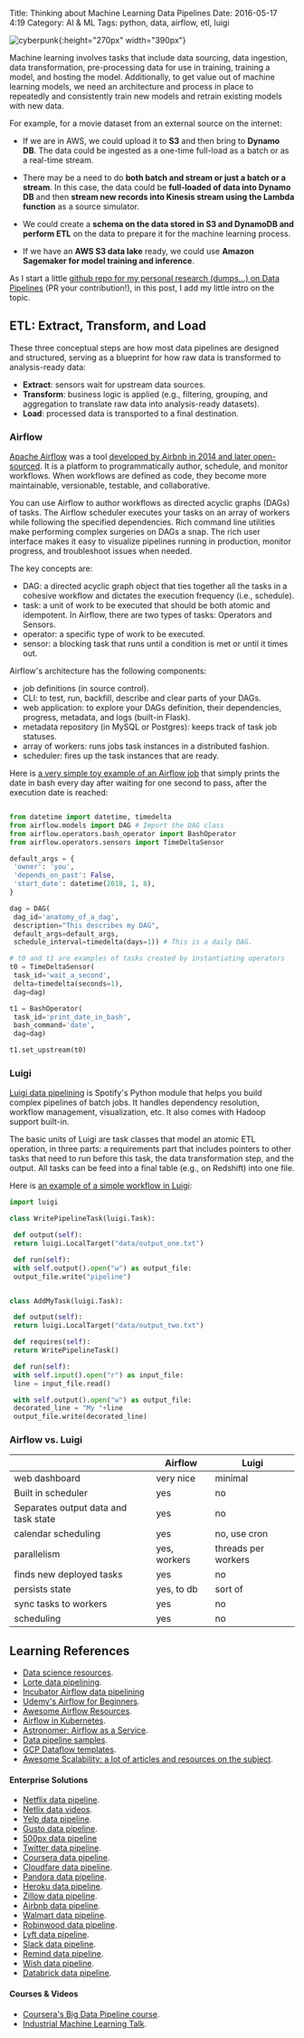 Title: Thinking about Machine Learning Data Pipelines
Date: 2016-05-17 4:19 
Category: AI & ML
Tags: python, data, airflow, etl, luigi


![cyberpunk](./cyberpunk/data_pip.png){:height="270px" width="390px"}

 Machine learning involves tasks that include data sourcing, data ingestion, data transformation, pre-processing data for use in training, training a model, and hosting the model. Additionally, to get value out of machine learning models, we need an architecture and process in place to repeatedly and consistently train new models and retrain existing models with new data.

For example, for a movie dataset from an external source on the internet:

* If we are in AWS, we could upload it to **S3** and then bring to **Dynamo DB**. The data could be ingested as a one-time full-load as a batch or as a real-time stream.

* There may be a need to do **both batch and stream or just a batch or a stream**. In this case, the data could be **full-loaded of data into Dynamo DB** and then **stream new records into Kinesis stream using the Lambda function** as a source simulator.

* We could create a **schema on the data stored in S3 and DynamoDB and perform ETL** on the data to prepare it for the machine learning process.

* If we have an **AWS S3 data lake** ready, we could use **Amazon Sagemaker for model training and inference**.

As I start a little [github repo for my personal research (dumps...) on Data Pipelines](https://github.com/go-outside-labs/Data-Pipelines) (PR your contribution!), in this post, I add my little intro on the topic.


## ETL: Extract, Transform, and Load

These three conceptual steps are how most data pipelines are designed and structured, serving as a blueprint for how raw data is transformed to analysis-ready data:

* **Extract**: sensors wait for upstream data sources.
* **Transform**: business logic is applied (e.g., filtering, grouping, and aggregation to translate raw data into analysis-ready datasets).
* **Load**: processed data is transported to a final destination.

### Airflow

[Apache Airflow](https://github.com/apache/airflow) was a tool [developed by Airbnb in 2014 and later open-sourced](https://medium.com/airbnb-engineering/airflow-a-workflow-management-platform-46318b977fd8). It is a platform to programmatically author, schedule, and monitor workflows. When workflows are defined as code, they become more maintainable, versionable, testable, and collaborative.

You can use Airflow to author workflows as directed acyclic graphs (DAGs) of tasks. The Airflow scheduler executes your tasks on an array of workers while following the specified dependencies. Rich command line utilities make performing complex surgeries on DAGs a snap. The rich user interface makes it easy to visualize pipelines running in production, monitor progress, and troubleshoot issues when needed.

The key concepts are:

* DAG: a directed acyclic graph object that ties together all the tasks in a cohesive workflow and dictates the execution frequency (i.e., schedule).
* task: a unit of work to be executed that should be both atomic and idempotent. In Airflow, there are two types of tasks: Operators and Sensors.
* operator: a specific type of work to be executed.
* sensor: a blocking task that runs until a condition is met or until it times out.
 
Airflow's architecture has the following components:

* job definitions (in source control).
* CLI: to test, run, backfill, describe and clear parts of your DAGs.
* web application: to explore your DAGs definition, their dependencies, progress, metadata, and logs (built-in Flask).
* metadata repository (in MySQL or Postgres): keeps track of task job statuses.
* array of workers: runs jobs task instances in a distributed fashion.
* scheduler: fires up the task instances that are ready.


Here is [a very simple toy example of an Airflow job](https://gist.github.com/robert8138/c6e492d00cd7b7e7626670ba2ed32e6a) that simply prints the date in bash every day after waiting for one second to pass, after the execution date is reached:

```python

from datetime import datetime, timedelta
from airflow.models import DAG # Import the DAG class
from airflow.operators.bash_operator import BashOperator
from airflow.operators.sensors import TimeDeltaSensor

default_args = {
 'owner': 'you',
 'depends_on_past': False,
 'start_date': datetime(2018, 1, 8),
}

dag = DAG(
 dag_id='anatomy_of_a_dag',
 description="This describes my DAG",
 default_args=default_args,
 schedule_interval=timedelta(days=1)) # This is a daily DAG.

# t0 and t1 are examples of tasks created by instantiating operators
t0 = TimeDeltaSensor(
 task_id='wait_a_second',
 delta=timedelta(seconds=1),
 dag=dag)

t1 = BashOperator(
 task_id='print_date_in_bash',
 bash_command='date',
 dag=dag)

t1.set_upstream(t0)
```

### Luigi

[Luigi data pipelining](https://github.com/spotify/luigi) is Spotify's Python module that helps you build complex pipelines of batch jobs. It handles dependency resolution, workflow management, visualization, etc. It also comes with Hadoop support built-in.

The basic units of Luigi are task classes that model an atomic ETL operation, in three parts: a requirements part that includes pointers to other tasks that need to run before this task, the data transformation step, and the output. All tasks can be feed into a final table (e.g., on Redshift) into one file.

Here is [an example of a simple workflow in Luigi](https://towardsdatascience.com/data-pipelines-luigi-airflow-everything-you-need-to-know-18dc741449b7):

```python
import luigi

class WritePipelineTask(luigi.Task):

 def output(self):
 return luigi.LocalTarget("data/output_one.txt")

 def run(self):
 with self.output().open("w") as output_file:
 output_file.write("pipeline")


class AddMyTask(luigi.Task):

 def output(self):
 return luigi.LocalTarget("data/output_two.txt")

 def requires(self):
 return WritePipelineTask()

 def run(self):
 with self.input().open("r") as input_file:
 line = input_file.read()

 with self.output().open("w") as output_file:
 decorated_line = "My "+line
 output_file.write(decorated_line)
```

### Airflow vs. Luigi


| | Airflow | Luigi |
|---------------------------------------|-----------------------|------------------------|
| web dashboard | very nice | minimal |
| Built in scheduler | yes | no |
| Separates output data and task state | yes | no |
| calendar scheduling | yes | no, use cron |
| parallelism | yes, workers | threads per workers |
| finds new deployed tasks | yes | no |
| persists state | yes, to db | sort of |
| sync tasks to workers | yes | no |
| scheduling | yes | no |



## Learning References

* [Data science resources](https://github.com/davidyakobovitch/data_science_resources).
* [Lorte data pipelining](https://github.com/instacart/lore).
* [Incubator Airflow data pipelining](https://github.com/apache/incubator-airflow)
* [Udemy's Airflow for Beginners](https://www.udemy.com/airflow-basic-for-beginners/).
* [Awesome Airflow Resources](https://github.com/jghoman/awesome-apache-airflow).
* [Airflow in Kubernetes](https://github.com/rolanddb/airflow-on-kubernetes).
* [Astronomer: Airflow as a Service](https://github.com/astronomer/astronomer).
* [Data pipeline samples](https://github.com/aws-samples/data-pipeline-samples/tree/master/samples).
* [GCP Dataflow templates](GoogleCloudPlatform/DataflowTemplates).
* [Awesome Scalability: a lot of articles and resources on the subject](https://github.com/binhnguyennus/awesome-scalability).

#### Enterprise Solutions

* [Netflix data pipeline](https://medium.com/netflix-techblog/evolution-of-the-netflix-data-pipeline-da246ca36905).
* [Netlix data videos](https://www.youtube.com/channel/UC00QATOrSH4K2uOljTnnaKw).
* [Yelp data pipeline](https://engineeringblog.yelp.com/2016/07/billions-of-messages-a-day-yelps-real-time-data-pipeline.html).
* [Gusto data pipeline](https://engineering.gusto.com/building-a-data-informed-culture/).
* [500px data pipeline](https://medium.com/@samson_hu/building-analytics-at-500px-92e9a7005c83.)
* [Twitter data pipeline](https://blog.twitter.com/engineering/en_us/topics/insights/2018/ml-workflows.html).
* [Coursera data pipeline](https://medium.com/@zhaojunzhang/building-data-infrastructure-in-coursera-15441ebe18c2).
* [Cloudfare data pipeline](https://blog.cloudflare.com/how-cloudflare-analyzes-1m-dns-queries-per-second/).
* [Pandora data pipeline](https://engineering.pandora.com/apache-airflow-at-pandora-1d7a844d68ee).
* [Heroku data pipeline](https://medium.com/@damesavram/running-airflow-on-heroku-ed1d28f8013d).
* [Zillow data pipeline](https://www.zillow.com/data-science/airflow-at-zillow/).
* [Airbnb data pipeline](https://medium.com/airbnb-engineering/https-medium-com-jonathan-parks-scaling-erf-23fd17c91166).
* [Walmart data pipeline](https://medium.com/walmartlabs/how-we-built-a-data-pipeline-with-lambda-architecture-using-spark-spark-streaming-9d3b4b4555d3).
* [Robinwood data pipeline](https://robinhood.engineering/why-robinhood-uses-airflow-aed13a9a90c8).
* [Lyft data pipeline](https://eng.lyft.com/running-apache-airflow-at-lyft-6e53bb8fccff).
* [Slack data pipeline](https://speakerdeck.com/vananth22/operating-data-pipeline-with-airflow-at-slack).
* [Remind data pipeline](https://medium.com/@RemindEng/beyond-a-redshift-centric-data-model-1e5c2b542442).
* [Wish data pipeline](https://medium.com/wish-engineering/scaling-analytics-at-wish-619eacb97d16).
* [Databrick data pipeline](https://databricks.com/blog/2017/03/31/delivering-personalized-shopping-experience-apache-spark-databricks.html).

#### Courses & Videos

* [Coursera's Big Data Pipeline course](https://www.coursera.org/lecture/big-data-integration-processing/big-data-processing-pipelines-c4Wyd).
* [Industrial Machine Learning Talk](https://www.youtube.com/watch?v=3JYDT8lap5U).


